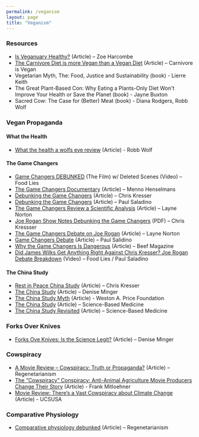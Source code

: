 ```yaml
---
permalink: /veganism
layout: page
title: "Veganism"
---
```

### Resources
- [Is Veganuary Healthy?](https://www.zoeharcombe.com/2020/01/is-veganuary-healthy/) (Article) – Zoe Harcombe
- [The Carnivore Diet is more Vegan than a Vegan Diet](https://www.carnivoreisvegan.com/carnivore-diet-is-vegan/) (Article) – Carnivore is Vegan
- Vegetarian Myth, The: Food, Justice and Sustainability (book) - Lierre Keith
- The Great Plant-Based Con: Why Eating a Plants-Only Diet Won't Improve Your Health or Save the Planet (book) - Jayne Buxton
- Sacred Cow: The Case for (Better) Meat (book) - Diana Rodgers, Robb Wolf
### Vegan Propaganda
#### What the Health
- [What the health a wolfs eye review](https://robbwolf.com/2017/07/03/what-the-health-a-wolfs-eye-review/) (Article) - Robb Wolf
#### The Game Changers
- [Game Changers DEBUNKED](https://www.youtube.com/watch?v=NV8RVKX-ues) (The Film) w/ Deleted Scenes (Video) – Food Lies
- [The Game Changers Documentary](https://mennohenselmans.com/game-changers-documentary/) (Article) – Menno Henselmans
- [Debunking the Game Changers](https://chriskresser.com/debunking-the-game-changers-joe-rogan/) (Article) – Chris Kresser
- [Debunking the Game Changers](https://www.carnivoremd.com/resource/debunking-the-game-changers) (Article) – Paul Saladino
- [The Game Changers Review a Scientific Analysis](https://biolayne.com/articles/research/the-game-changers-review-a-scientific-analysis/) (Article) – Layne Norton
- [Joe Rogan Show Notes Debunking the Game Changers](https://chriskresser.com/wp-content/uploads/Show-Notes-Debunking-the-Game-Changers.pdf) (PDF) – Chris Kressser
- [The Game Changers Debate on Joe Rogan](https://biolayne.com/articles/research/the-game-changers-debate-james-wilks-vs-chris-kresser-on-the-joe-rogan-experience/) (Article) – Layne Norton
- [Game Changers Debate](https://www.carnivoremd.com/resource/wilks-kresser-debate-breakdown) (Article) – Paul Salidino
- [Why the Game Changers Is Dangerous](https://www.beefmagazine.com/beef/why-schwarzenegger-s-game-changers-documentary-dangerous) (Article) – Beef Magazine
- [Did James Wilks Get Anything Right Against Chris Kresser? Joe Rogan Debate Breakdown](https://www.youtube.com/watch?v=euQ_izlFVe0) (Video) – Food Lies / Paul Saladino
#### The China Study
- [Rest in Peace China Study](https://chriskresser.com/china-study-debunked-by-new-research/) (Article) – Chris Kresser
- [The China Study](https://deniseminger.com/the-china-study/) (Article) – Denise Minger
- [The China Study Myth](https://www.westonaprice.org/health-topics/abcs-of-nutrition/the-china-study-myth/) (Article) - Weston A. Price Foundation
- [The China Study](https://sciencebasedmedicine.org/385/) (Article) – Science-Based Medicine
- [The China Study Revisited](https://sciencebasedmedicine.org/the-china-study-revisited/) (Article) – Science-Based Medicine
### Forks Over Knives
- [Forks Ove Knives: Is the Science Legit?](https://deniseminger.com/2011/09/22/forks-over-knives-is-the-science-legit-a-review-and-critique/) (Article) – Denise Minger
### Cowspiracy
- [A Movie Review – Cowspiracy: Truth or Propaganda?](https://lachefnet.wordpress.com/2016/07/04/la-chefs-movie-review-cowspiracy-truth-or-propaganda/) (Article) – Regenetarianism
- [The “Cowspiracy” Conspiracy: Anti-Animal Agriculture Movie Producers Change Their Story](https://ghgguru.faculty.ucdavis.edu/2018/11/16/the-cowspiracy-conspiracy-anti-animal-agriculture-movie-producers-change-their-story/) (Article) - Frank Mitloehner
- [Movie Review: There’s a Vast Cowspiracy about Climate Change](https://blog.ucsusa.org/doug-boucher/cowspiracy-movie-review/) (Article) - UCSUSA
### Comparative Physiology
- [Comparative physiology debunked](https://lachefnet.wordpress.com/2022/12/18/comparative-physiology-debunked/) (Article) – Regenetarianism